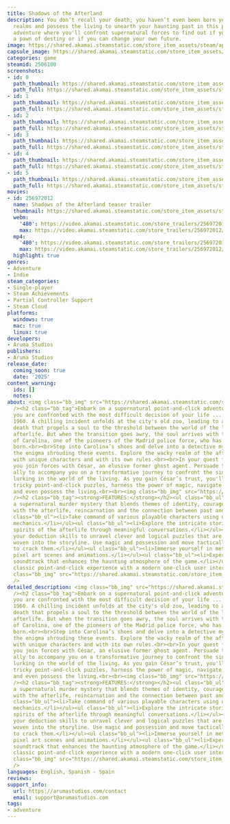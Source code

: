 ```yaml
---
title: Shadows of the Afterland
description: You don’t recall your death; you haven’t even been born yet. Cross between
  realms and possess the living to unearth your haunting past in this point-and-click
  adventure where you'll confront supernatural forces to find out if you are merely
  a pawn of destiny or if you can change your own future.
image: https://shared.akamai.steamstatic.com/store_item_assets/steam/apps/2506100/header.jpg?t=1729374580
capsule_image: https://shared.akamai.steamstatic.com/store_item_assets/steam/apps/2506100/capsule_231x87.jpg?t=1729374580
categories: game
steamid: 2506100
screenshots:
- id: 0
  path_thumbnail: https://shared.akamai.steamstatic.com/store_item_assets/steam/apps/2506100/ss_b92a391679fbacab8e6b5c9096a921c6132274c0.600x338.jpg?t=1729374580
  path_full: https://shared.akamai.steamstatic.com/store_item_assets/steam/apps/2506100/ss_b92a391679fbacab8e6b5c9096a921c6132274c0.1920x1080.jpg?t=1729374580
- id: 1
  path_thumbnail: https://shared.akamai.steamstatic.com/store_item_assets/steam/apps/2506100/ss_0cb948d3d4f046ca4184993d1c4908790794f5cd.600x338.jpg?t=1729374580
  path_full: https://shared.akamai.steamstatic.com/store_item_assets/steam/apps/2506100/ss_0cb948d3d4f046ca4184993d1c4908790794f5cd.1920x1080.jpg?t=1729374580
- id: 2
  path_thumbnail: https://shared.akamai.steamstatic.com/store_item_assets/steam/apps/2506100/ss_8869c80742db7c73baf435561c3333ed1fe949ff.600x338.jpg?t=1729374580
  path_full: https://shared.akamai.steamstatic.com/store_item_assets/steam/apps/2506100/ss_8869c80742db7c73baf435561c3333ed1fe949ff.1920x1080.jpg?t=1729374580
- id: 3
  path_thumbnail: https://shared.akamai.steamstatic.com/store_item_assets/steam/apps/2506100/ss_5ff90a92150b99557359510f1db76b9347c5d1c1.600x338.jpg?t=1729374580
  path_full: https://shared.akamai.steamstatic.com/store_item_assets/steam/apps/2506100/ss_5ff90a92150b99557359510f1db76b9347c5d1c1.1920x1080.jpg?t=1729374580
- id: 4
  path_thumbnail: https://shared.akamai.steamstatic.com/store_item_assets/steam/apps/2506100/ss_def301b346a0a7fed59596caeaf44f32fbd0e51f.600x338.jpg?t=1729374580
  path_full: https://shared.akamai.steamstatic.com/store_item_assets/steam/apps/2506100/ss_def301b346a0a7fed59596caeaf44f32fbd0e51f.1920x1080.jpg?t=1729374580
- id: 5
  path_thumbnail: https://shared.akamai.steamstatic.com/store_item_assets/steam/apps/2506100/ss_1cc4d335d8a4a8e4d9c159f0633384f3c3f08927.600x338.jpg?t=1729374580
  path_full: https://shared.akamai.steamstatic.com/store_item_assets/steam/apps/2506100/ss_1cc4d335d8a4a8e4d9c159f0633384f3c3f08927.1920x1080.jpg?t=1729374580
movies:
- id: 256972012
  name: Shadows of the Afterland teaser trailer
  thumbnail: https://shared.akamai.steamstatic.com/store_item_assets/steam/apps/256972012/movie.293x165.jpg?t=1709287546
  webm:
    '480': https://video.akamai.steamstatic.com/store_trailers/256972012/movie480_vp9.webm?t=1709287546
    max: https://video.akamai.steamstatic.com/store_trailers/256972012/movie_max_vp9.webm?t=1709287546
  mp4:
    '480': https://video.akamai.steamstatic.com/store_trailers/256972012/movie480.mp4?t=1709287546
    max: https://video.akamai.steamstatic.com/store_trailers/256972012/movie_max.mp4?t=1709287546
  highlight: true
genres:
- Adventure
- Indie
steam_categories:
- Single-player
- Steam Achievements
- Partial Controller Support
- Steam Cloud
platforms:
  windows: true
  mac: true
  linux: true
developers:
- Aruma Studios
publishers:
- Aruma Studios
release_date:
  coming_soon: true
  date: '2025'
content_warning:
  ids: []
  notes:
about: <img class="bb_img" src="https://shared.akamai.steamstatic.com/store_item_assets/steam/apps/2506100/extras/pirolina_entra_steam.gif?t=1729374580"
  /><h2 class="bb_tag">Embark on a supernatural point-and-click adventure in which
  you are confronted with the most difficult decision of your life ... and death...</h2><br>Madrid,
  1960. A chilling incident unfolds at the city's old zoo, leading to a mysterious
  death that propels a soul to the threshold between the world of the living and the
  afterlife. But when the transition goes awry, the soul arrives with the memories
  of Carolina, one of the pioneers of the Madrid police force, who has not yet been
  born.<br><br>Step into Carolina’s shoes and delve into a detective mystery to unravel
  the enigma shrouding these events. Explore the wacky realm of the afterlife, teeming
  with unique characters and with its own rules.<br><br>In your quest for the truth,
  you join forces with César, an elusive former ghost agent. Persuade this enigmatic
  ally to accompany you on a transformative journey to confront the sinister forces
  lurking in the world of the living. As you gain César’s trust, you'll have to solve
  tricky point-and-click puzzles, harness the power of magic, navigate between worlds
  and even possess the living.<br><br><img class="bb_img" src="https://shared.akamai.steamstatic.com/store_item_assets/steam/apps/2506100/extras/gaspar_suspicious_steam.gif?t=1729374580"
  /><h2 class="bb_tag"><strong>FEATURES:</strong></h2><ul class="bb_ul"><li>Investigate
  a supernatural murder mystery that blends themes of identity, courage and destiny
  with the afterlife, reincarnation and the connection between past and future lives.</li></ul><ul
  class="bb_ul"><li>Take command of various playable characters using unique possession
  mechanics.</li></ul><ul class="bb_ul"><li>Explore the intricate stories of the eccentric
  spirits of the afterlife through meaningful conversations.</li></ul><ul class="bb_ul"><li>Apply
  your deduction skills to unravel clever and logical puzzles that are seamlessly
  woven into the storyline. Use magic and possession and move tactically between realms
  to crack them.</li></ul><ul class="bb_ul"><li>Immerse yourself in meticulously crafted
  pixel art scenes and animations.</li></ul><ul class="bb_ul"><li>Experience an original
  soundtrack that enhances the haunting atmosphere of the game.</li></ul><ul class="bb_ul"><li>The
  classic point-and-click experience with a modern one-click user interface.</li></ul><br><img
  class="bb_img" src="https://shared.akamai.steamstatic.com/store_item_assets/steam/apps/2506100/extras/catalina_folleto_steam.gif?t=1729374580"
  />
detailed_description: <img class="bb_img" src="https://shared.akamai.steamstatic.com/store_item_assets/steam/apps/2506100/extras/pirolina_entra_steam.gif?t=1729374580"
  /><h2 class="bb_tag">Embark on a supernatural point-and-click adventure in which
  you are confronted with the most difficult decision of your life ... and death...</h2><br>Madrid,
  1960. A chilling incident unfolds at the city's old zoo, leading to a mysterious
  death that propels a soul to the threshold between the world of the living and the
  afterlife. But when the transition goes awry, the soul arrives with the memories
  of Carolina, one of the pioneers of the Madrid police force, who has not yet been
  born.<br><br>Step into Carolina’s shoes and delve into a detective mystery to unravel
  the enigma shrouding these events. Explore the wacky realm of the afterlife, teeming
  with unique characters and with its own rules.<br><br>In your quest for the truth,
  you join forces with César, an elusive former ghost agent. Persuade this enigmatic
  ally to accompany you on a transformative journey to confront the sinister forces
  lurking in the world of the living. As you gain César’s trust, you'll have to solve
  tricky point-and-click puzzles, harness the power of magic, navigate between worlds
  and even possess the living.<br><br><img class="bb_img" src="https://shared.akamai.steamstatic.com/store_item_assets/steam/apps/2506100/extras/gaspar_suspicious_steam.gif?t=1729374580"
  /><h2 class="bb_tag"><strong>FEATURES:</strong></h2><ul class="bb_ul"><li>Investigate
  a supernatural murder mystery that blends themes of identity, courage and destiny
  with the afterlife, reincarnation and the connection between past and future lives.</li></ul><ul
  class="bb_ul"><li>Take command of various playable characters using unique possession
  mechanics.</li></ul><ul class="bb_ul"><li>Explore the intricate stories of the eccentric
  spirits of the afterlife through meaningful conversations.</li></ul><ul class="bb_ul"><li>Apply
  your deduction skills to unravel clever and logical puzzles that are seamlessly
  woven into the storyline. Use magic and possession and move tactically between realms
  to crack them.</li></ul><ul class="bb_ul"><li>Immerse yourself in meticulously crafted
  pixel art scenes and animations.</li></ul><ul class="bb_ul"><li>Experience an original
  soundtrack that enhances the haunting atmosphere of the game.</li></ul><ul class="bb_ul"><li>The
  classic point-and-click experience with a modern one-click user interface.</li></ul><br><img
  class="bb_img" src="https://shared.akamai.steamstatic.com/store_item_assets/steam/apps/2506100/extras/catalina_folleto_steam.gif?t=1729374580"
  />
languages: English, Spanish - Spain
reviews:
support_info:
  url: https://arumastudios.com/contact
  email: support@arumastudios.com
tags:
- adventure
---
```


